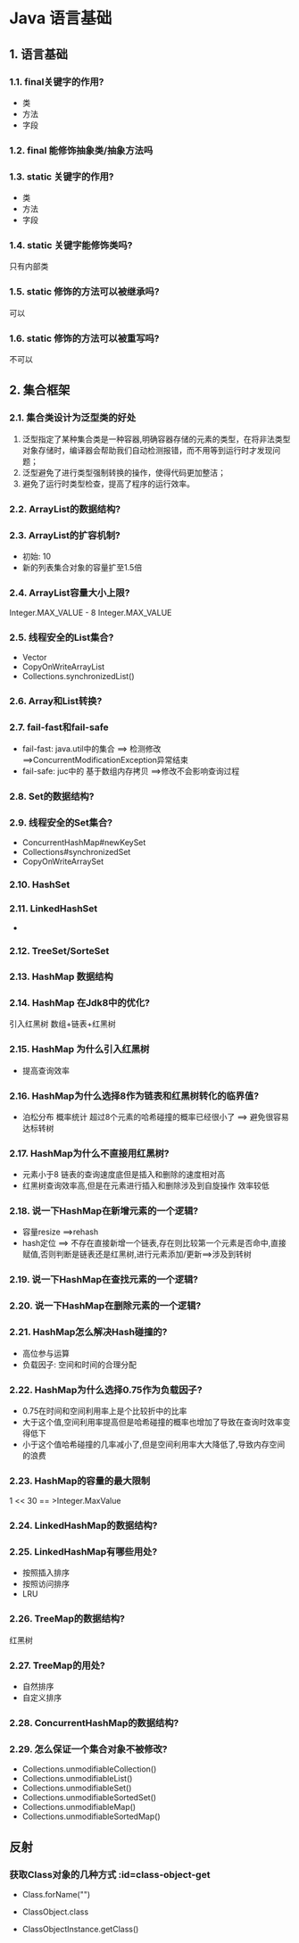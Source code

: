 # Java 语言基础
## 1. 语言基础
### 1.1. final关键字的作用?
- 类
- 方法
- 字段
### 1.2. final 能修饰抽象类/抽象方法吗

### 1.3. static 关键字的作用?
- 类
- 方法
- 字段
### 1.4. static 关键字能修饰类吗?
只有内部类
### 1.5. static 修饰的方法可以被继承吗?
可以
### 1.6. static 修饰的方法可以被重写吗?
不可以

## 2. 集合框架

### 2.1. 集合类设计为泛型类的好处

1. 泛型指定了某种集合类是一种容器,明确容器存储的元素的类型，在将非法类型对象存储时，编译器会帮助我们自动检测报错，而不用等到运行时才发现问题；
2. 泛型避免了进行类型强制转换的操作，使得代码更加整洁；
3. 避免了运行时类型检查，提高了程序的运行效率。

### 2.2. ArrayList的数据结构?

### 2.3. ArrayList的扩容机制?
- 初始:  10
- 新的列表集合对象的容量扩至1.5倍
### 2.4. ArrayList容量大小上限?

Integer.MAX_VALUE - 8   Integer.MAX_VALUE

### 2.5. 线程安全的List集合?
- Vector
- CopyOnWriteArrayList
- Collections.synchronizedList()

### 2.6. Array和List转换?

### 2.7. fail-fast和fail-safe
- fail-fast: java.util中的集合 ==> 检测修改==>ConcurrentModificationException异常结束
- fail-safe: juc中的 基于数组内存拷贝 ==>修改不会影响查询过程

### 2.8. Set的数据结构?

### 2.9. 线程安全的Set集合?
- ConcurrentHashMap#newKeySet
- Collections#synchronizedSet
- CopyOnWriteArraySet

### 2.10. HashSet

### 2.11. LinkedHashSet
- 

### 2.12. TreeSet/SorteSet

### 2.13. HashMap 数据结构

### 2.14. HashMap 在Jdk8中的优化?
引入红黑树 数组+链表+红黑树

### 2.15. HashMap 为什么引入红黑树
- 提高查询效率

### 2.16. HashMap为什么选择8作为链表和红黑树转化的临界值?
- 泊松分布 概率统计 超过8个元素的哈希碰撞的概率已经很小了 ==> 避免很容易达标转树

### 2.17. HashMap为什么不直接用红黑树?
- 元素小于8 链表的查询速度底但是插入和删除的速度相对高
- 红黑树查询效率高,但是在元素进行插入和删除涉及到自旋操作 效率较低

### 2.18. 说一下HashMap在新增元素的一个逻辑?
- 容量resize ==>rehash
- hash定位 ==> 不存在直接新增一个链表,存在则比较第一个元素是否命中,直接赋值,否则判断是链表还是红黑树,进行元素添加/更新==>涉及到转树

### 2.19. 说一下HashMap在查找元素的一个逻辑?

### 2.20. 说一下HashMap在删除元素的一个逻辑?

### 2.21. HashMap怎么解决Hash碰撞的?
- 高位参与运算
- 负载因子: 空间和时间的合理分配

### 2.22. HashMap为什么选择0.75作为负载因子?
- 0.75在时间和空间利用率上是个比较折中的比率
- 大于这个值,空间利用率提高但是哈希碰撞的概率也增加了导致在查询时效率变得低下
- 小于这个值哈希碰撞的几率减小了,但是空间利用率大大降低了,导致内存空间的浪费

### 2.23. HashMap的容量的最大限制
1 << 30 == >Integer.MaxValue

### 2.24. LinkedHashMap的数据结构?

### 2.25. LinkedHashMap有哪些用处?
- 按照插入排序
- 按照访问排序
- LRU

### 2.26. TreeMap的数据结构?
红黑树

### 2.27. TreeMap的用处?
- 自然排序
- 自定义排序

### 2.28. ConcurrentHashMap的数据结构?


### 2.29. 怎么保证一个集合对象不被修改?
- Collections.unmodifiableCollection()
- Collections.unmodifiableList()
- Collections.unmodifiableSet()
- Collections.unmodifiableSortedSet()
- Collections.unmodifiableMap()
- Collections.unmodifiableSortedMap()


## 反射

### 获取Class对象的几种方式 :id=class-object-get

- Class.forName("")

- ClassObject.class

- ClassObjectInstance.getClass()